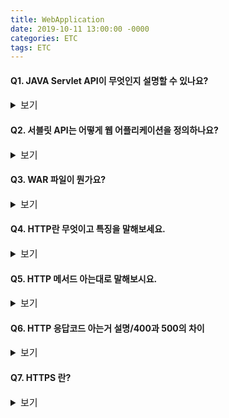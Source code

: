 ```yaml
---
title: WebApplication
date: 2019-10-11 13:00:00 -0000
categories: ETC
tags: ETC
---
```


#### Q1. JAVA Servlet API이 무엇인지 설명할 수 있나요?
<details><summary style="font-size:15px">보기</summary>
  
---

자바의 서블릿 API는 JVM 위에서 실행되는 어플리케이션을 빌드하기 위한 인터페이스의 집합과 파일 정의들입니다.  
톰캣과 제티같은 웹 어플리케이션들이 자바 서블릿 API 를 구현하고 있습니다.

---

</details>

#### Q2. 서블릿 API는 어떻게 웹 어플리케이션을 정의하나요?
<details><summary style="font-size:15px">보기</summary>
  
---

서블릿 API 는 web.xml이라는 배포 명세서를 사용하여 웹 애플리케이션을 정의한다.  
Web.xml 에서 서블릿을 정의하고 서블릿 컨테이너가 서블릿을 어떻게 구성하고 제공할지도 정합니다.


---

</details>


</details>

#### Q3. WAR 파일이 뭔가요?
<details><summary style="font-size:15px">보기</summary>
  
---

웹 아카이브 파일인 WAR는 자바의 JAR 파일과 같은 역할을 합니다.  
파일 안에는 애플리케이션을 실행하기 위해 컴파일 된 모든 클래스 파일/프로퍼티 파일/설정 파일들도 포함되어 있습니다.
WAR 파일의 가장 중용한 점은 웹 어플리케이션을 어떻게 설정할지 정의판 배포 명세서(web.xml) 이 있다는 것입니다.
이 파일은 어플리케이션 서버에게 어플리케이션을 어떻게 배포하고 제공할 지에 관한 내용을 명령으로 제공합니다.

---

</details>

#### Q4. HTTP란 무엇이고 특징을 말해보세요.
<details><summary style="font-size:15px">보기</summary>  
  
--- 

인터넷 상에서 데이터를 주고받기 위한 프로토콜.  

특징은 Connectionless와 Stateless 입니다.  
Http 는 기본적으로 서버에 연결을 요청하고 응답을 받으면 연결을 끊어 버리는 connectionless한 방식으로 동작합니다.  
즉, 자원 하나에 하나의 연결을 만듭니다.  
따라서 불특정 다수를 다루는 서비스에 적합하기 때문에, 수십만명이 웹 서비스를 사용하더라도 접속 유지는 최소한으로 할 수 있습니다.  
이러한 특징때문에 클라이언트의 이전 상태를 알 수가 없는데, 이러한 HTTP의 특성을 Stateless 라고 합니다.  
이를 해결하기 위해 Cookie를 사용합니다.  

---

</details>

#### Q5. HTTP 메서드 아는대로 말해보시요.
<details><summary style="font-size:15px">보기</summary>
  
---

GET : 자원 제공  
POST : 자원 새로 설정  
PUT : 자원 업데이트  
DELETE : 자원 삭제  
HEAD : GET 과 비슷하지만 응답코드와 헤더만 반환. ex) 자원 존재하는지만 확인.  

---

</details>

#### Q6. HTTP 응답코드 아는거 설명/400과 500의 차이  
<details><summary style="font-size:15px">보기</summary>  
  
---

2XX : 요청과 응답이 성공적이라는 뜻   
200 : 성공  
201 : PUT 요청을 반환하며 자원이 생성되었다고 알려줌.  
204 : (No Contents) 요청은 성공했지만 클라이언트에게 추가정보를 제공하지 않는다.  

3XX  
301/302 : Redirect  

4XX : 클라이언트가 유효한 요청을 만드는 데 실패.  
400 : Bad Request. 잘못된 요청을 보내는 경우.  
403 : Forbidden. 권한이 없는 경우  
404 : 요청한 자원이 존재하지 않는다.  
405 : Method Not Allowed. 잘못된 HTTP 메서드를 이용했다.  

5XX : 서버측에 이슈가 있다는 것을 알려줌.  
500 : Internal server Error. 일반적인 메시지. 서버 전체를 이용할 수 없는 상황이 아니라 일부 특정 자원 하나 또는 몇 개의 자원만 이용할 수 없는 경우.  
503 : Service Unavailable. 현재 서버를 이용할 수 없다.  
504 : Gateway Timeout.  

---

</details>


#### Q7. HTTPS 란?
<details><summary style="font-size:15px">보기</summary>  
  
---

정보를 암호화하는 SSL 프로토콜을 이용하여 데이터를 전송하고 있다는 뜻입니다.
SSL 이란 공개키와 비공개키를 이용하여 서로에게 신뢰도 있는 데이터를 전송합니다.  
서버에서 클라이언트에게 뿌린 공개적인 키로 클라이언트가 보내는 데이터는 이 공개키로 암호화 되어서 서버에 보내집니다.  
공개키로 암호화된 정보는 서버에만 있는 개인키로만 해독이 가능하기 때문에제 3자가 암호화된 정보를 가로채더라도 서버의 개인키가 없는 한 복호화가 불가능하다. 이와 같은 원리로 HTTP 보다 더 안전하게 통신을 할 수 있습니다.
---

</details>
